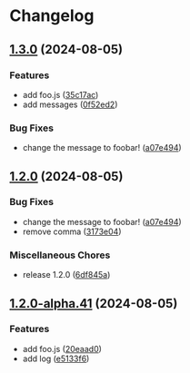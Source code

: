 # Changelog

## [1.3.0](https://github.com/tkrs/release-test/compare/v1.2.0...v1.3.0) (2024-08-05)


### Features

* add foo.js ([35c17ac](https://github.com/tkrs/release-test/commit/35c17ac73ce837d1e116adbd49edd6b08c64bb04))
* add messages ([0f52ed2](https://github.com/tkrs/release-test/commit/0f52ed2124fb076c4c32a804551988911ecaddd0))


### Bug Fixes

* change the message to foobar! ([a07e494](https://github.com/tkrs/release-test/commit/a07e4946a6a65ef66e0455215453d77072e97ce7))

## [1.2.0](https://github.com/tkrs/release-test/compare/v1.2.0-alpha.41...v1.2.0) (2024-08-05)


### Bug Fixes

* change the message to foobar! ([a07e494](https://github.com/tkrs/release-test/commit/a07e4946a6a65ef66e0455215453d77072e97ce7))
* remove comma ([3173e04](https://github.com/tkrs/release-test/commit/3173e04b6c421345f9f8038ffa48ddeef93711f0))


### Miscellaneous Chores

* release 1.2.0 ([6df845a](https://github.com/tkrs/release-test/commit/6df845ad83c3711609577661d171df2616ce7411))

## [1.2.0-alpha.41](https://github.com/tkrs/release-test/compare/v1.1.1-alpha.41...v1.2.0-alpha.41) (2024-08-05)


### Features

* add foo.js ([20eaad0](https://github.com/tkrs/release-test/commit/20eaad0139acfeff111b0ed45457d123ed9158af))
* add log ([e5133f6](https://github.com/tkrs/release-test/commit/e5133f63ca28a70cf596465eb92da43f1d09e8ad))
